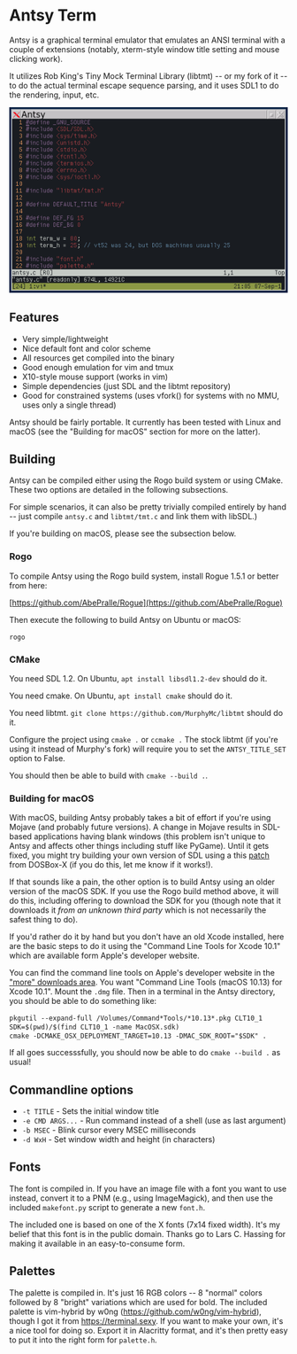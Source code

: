 # Antsy Term

Antsy is a graphical terminal emulator that emulates an ANSI terminal with
a couple of extensions (notably, xterm-style window title setting and mouse
clicking work).

It utilizes Rob King's Tiny Mock Terminal Library (libtmt) -- or my fork of
it -- to do the actual terminal escape sequence parsing, and it uses SDL1
to do the rendering, input, etc.

![Antsy screenshot](screenshot.png)

## Features

* Very simple/lightweight
* Nice default font and color scheme
* All resources get compiled into the binary
* Good enough emulation for vim and tmux
* X10-style mouse support (works in vim)
* Simple dependencies (just SDL and the libtmt repository)
* Good for constrained systems (uses vfork() for systems with no MMU, uses
  only a single thread)

Antsy should be fairly portable.  It currently has been tested with Linux
and macOS (see the "Building for macOS" section for more on the latter).

## Building

Antsy can be compiled either using the Rogo build system or using CMake.
These two options are detailed in the following subsections.

For simple scenarios, it can also be pretty trivially compiled entirely
by hand -- just compile `antsy.c` and `libtmt/tmt.c` and link them with
libSDL.)

If you're building on macOS, please see the subsection below.

### Rogo

To compile Antsy using the Rogo build system, install Rogue 1.5.1 or better
from here:

[https://github.com/AbePralle/Rogue](https://github.com/AbePralle/Rogue)

Then execute the following to build Antsy on Ubuntu or macOS:

    rogo

### CMake

You need SDL 1.2.  On Ubuntu, `apt install libsdl1.2-dev` should do it.

You need cmake.  On Ubuntu, `apt install cmake` should do it.

You need libtmt.  `git clone https://github.com/MurphyMc/libtmt` should
do it.

Configure the project using `cmake .` or `ccmake .`  The stock libtmt
(if you're using it instead of Murphy's fork) will require you to set
the `ANTSY_TITLE_SET` option to False.

You should then be able to build with `cmake --build .`.

### Building for macOS

With macOS, building Antsy probably takes a bit of effort if you're
using Mojave (and probably future versions).  A change in Mojave results
in SDL-based applications having blank windows (this problem isn't unique
to Antsy and affects other things including stuff like PyGame).  Until
it gets fixed, you might try building your own version of SDL using a this
[patch](https://github.com/joncampbell123/dosbox-x/commit/fdf6061c)
from DOSBox-X (if you do this, let me know if it works!).

If that sounds like a pain, the other option is to build Antsy using an
older version of the macOS SDK.  If you use the Rogo build method above,
it will do this, including offering to download the SDK for you (though
note that it downloads it *from an unknown third party* which is not
necessarily the safest thing to do).

If you'd rather do it by hand but you don't have an old Xcode installed,
here are the basic steps to do it using the "Command Line Tools for
Xcode 10.1" which are available form Apple's developer website.

You can find the command line tools on Apple's developer website in the
["more" downloads area](https://developer.apple.com/download/more/).  You
want "Command Line Tools (macOS 10.13) for Xcode 10.1".  Mount the `.dmg`
file.  Then in a terminal in the Antsy directory, you should be able to do
something like:
```
pkgutil --expand-full /Volumes/Command*Tools/*10.13*.pkg CLT10_1
SDK=$(pwd)/$(find CLT10_1 -name MacOSX.sdk)
cmake -DCMAKE_OSX_DEPLOYMENT_TARGET=10.13 -DMAC_SDK_ROOT="$SDK" .
```

If all goes successsfully, you should now be able to do `cmake --build .`
as usual!

## Commandline options

* `-t TITLE` - Sets the initial window title
* `-e CMD ARGS...` - Run command instead of a shell (use as last argument)
* `-b MSEC` - Blink cursor every MSEC milliseconds
* `-d WxH` - Set window width and height (in characters)

## Fonts

The font is compiled in.  If you have an image file with a font you want
to use instead, convert it to a PNM (e.g., using ImageMagick), and then
use the included `makefont.py` script to generate a new `font.h`.

The included one is based on one of the X fonts (7x14 fixed width).  It's
my belief that this font is in the public domain.  Thanks go to Lars C.
Hassing for making it available in an easy-to-consume form.

## Palettes

The palette is compiled in.  It's just 16 RGB colors -- 8 "normal" colors
followed by 8 "bright" variations which are used for bold.  The included
palette is vim-hybrid by w0ng (https://github.com/w0ng/vim-hybrid), though
I got it from https://terminal.sexy.  If you want to make your own, it's
a nice tool for doing so.  Export it in Alacritty format, and it's then
pretty easy to put it into the right form for `palette.h`.

